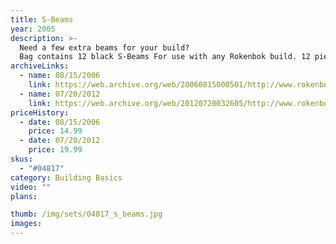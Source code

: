 ```yaml
---
title: S-Beams
year: 2005
description: >-
  Need a few extra beams for your build?
  Bag contains 12 black S-Beams For use with any Rokenbok build. 12 piece total.
archiveLinks:
  - name: 08/15/2006
    link: https://web.archive.org/web/20060815000501/http://www.rokenbok.com/catalog/pd_bb_04817.html
  - name: 07/20/2012
    link: https://web.archive.org/web/20120720032605/http://www.rokenbok.com/estore/construction/s-beams
priceHistory:
  - date: 08/15/2006
    price: 14.99
  - date: 07/20/2012
    price: 19.99
skus:
  - "#04817"
category: Building Basics
video: ""
plans:

thumb: /img/sets/04817_s_beams.jpg
images:
---
```

